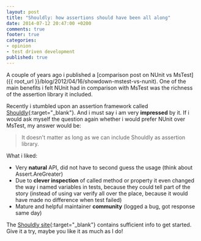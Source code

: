 ```yaml
---
layout: post
title: "Shouldly: how assertions should have been all along"
date: 2014-07-12 20:47:00 +0200
comments: true
footer: true
categories:
- opinion
- test driven development
published: true
---
```

A couple of years ago i published a [comparison post on NUnit vs MsTest]({{ root_url }}/blog/2012/04/16/showdown-mstest-vs-nunit).  One of the main benefits i felt NUnit had in comparison with MsTest was the richness of the assertion library it included.

Recently i stumbled upon an assertion framework called [Shouldly](http://shouldly.github.io/){:target="_blank"}.  And i must say i am very **impressed** by it.  If i would ask myself the question again whether i would prefer NUnit over MsTest, my answer would be:

> It doesn't matter as long as we can include Shouldly as assertion library.

What i liked:

* Very **natural** API, did not have to second guess the usage (think about Assert.AreGreater)
* Due to **clever inspection** of called method or property it even changed the way i named variables in tests, because they could  tell part of the story (instead of using var verify all over the place, because it would have made no difference when test failed)
* Mature and helpful maintainer **community** (logged a bug, got response same day)

The [Shouldly site](http://shouldly.github.io/){:target="_blank"} contains sufficient info to get started. Give it a try, maybe you like it as much as I do!